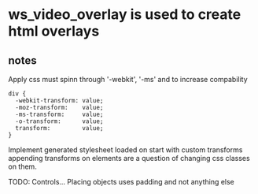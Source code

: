 # ws_video_overlay is used to create html overlays

## notes

Apply css must spinn through '-webkit', '-ms' and  to increase compability
```
div {
  -webkit-transform: value;
  -moz-transform:    value;
  -ms-transform:     value;
  -o-transform:      value;
  transform:         value;
}
```

Implement generated stylesheet loaded on start with custom transforms appending transforms on elements are a question of changing css classes on them. 

TODO: 
Controls...
Placing objects uses padding and not anything else


